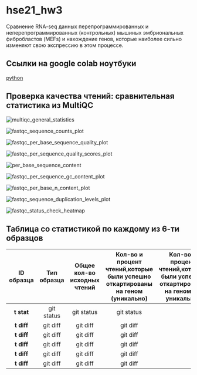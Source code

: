 # hse21_hw3
Сравнение RNA-seq данных перепрограммированных и неперепрограммированных (контрольных) мышиных эмбриональных фибробластов (MEFs) и нахождение генов, которые наиболее сильно изменяют свою экспрессию в этом процессе.


## Ссылки на google colab ноутбуки

[python](https://colab.research.google.com/drive/1mrw_bp7FJ1vmOPdXt5bG8Dxe_JSfH8Ay?usp=sharing)

## Проверка качества чтений: сравнительная статистика из MultiQC

![multiqc_general_statistics](https://user-images.githubusercontent.com/60792064/144526184-3d8651ae-849e-4d85-8be2-ccced4273db5.png)

![fastqc_sequence_counts_plot](https://user-images.githubusercontent.com/60792064/144526266-a3520fe0-fba6-4266-8e87-f888a6dc3b7a.png)

![fastqc_per_base_sequence_quality_plot](https://user-images.githubusercontent.com/60792064/144526338-e2473f9f-32a6-4e68-9d63-2e1d3e8d4e5f.png)

![fastqc_per_sequence_quality_scores_plot](https://user-images.githubusercontent.com/60792064/144526371-2f37dfcd-d92b-4e0c-9ab5-f5502dfae8fe.png)

![per_base_sequence_content](https://user-images.githubusercontent.com/60792064/144526400-ef5aa05d-7a48-4dc6-a346-a495959c8ad5.png)

![fastqc_per_sequence_gc_content_plot](https://user-images.githubusercontent.com/60792064/144526441-a6ca0c76-5a0b-46f1-bc8a-66bc846f8476.png)

![fastqc_per_base_n_content_plot](https://user-images.githubusercontent.com/60792064/144526461-f4259c91-9cd7-4900-b914-a8056bc290cc.png)

![fastqc_sequence_duplication_levels_plot](https://user-images.githubusercontent.com/60792064/144526519-2d997172-08a1-43c0-a0b8-49c0298e41e1.png)

![fastqc_status_check_heatmap](https://user-images.githubusercontent.com/60792064/144526567-6fcfc0b5-1942-40fe-b6c8-04d27823db2b.png)

## Таблица со статистикой по каждому из 6-ти образцов
                
| ID образца | Тип образца |  Общее кол-во исходных чтений   |Кол-во и процент чтений,которые были успешно откартированы на геном (уникально)             | Кол-во и процент чтений,которые были успешно откартированы на геном(не уникально)|  Кол-во и процент уникально                откартированных чтений             |      Общее кол-во чтений,          которые попали на гены       |
|   :---:    |    :---:    |      :---:        |      :---:       |  :---:           |           :---:               |        :---:          |
| **t stat** | git status  | git status        | git status       |                  | git status                    |                       |
| **t diff** | git diff    | git diff          | git diff         |                  | git diff                      |                       |
| **t diff** | git diff    | git diff          | git diff         |                  | git diff                      |                       |
| **t diff** | git diff    | git diff          | git diff         |                  | git diff                      |                       |
| **t diff** | git diff    | git diff          | git diff         |                  | git diff                      |                       |
| **t diff** | git diff    | git diff          | git diff         |                  | git diff                      |                       |

